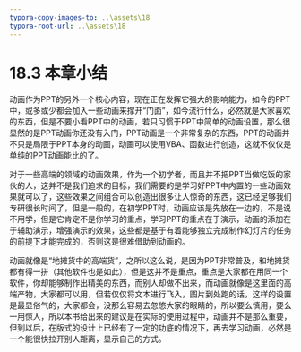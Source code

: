 ```yaml
---
typora-copy-images-to: ..\assets\18
typora-root-url: ..\assets\18
---
```


# 18.3  本章小结

动画作为PPT的另外一个核心内容，现在正在发挥它强大的影响能力，如今的PPT中，或多或少都会加入一些动画来撑开“门面”，如今流行什么，必然就是大家喜欢的东西，但是不要小看PPT中的动画，若只习惯于PPT中简单的动画设置，那么很显然的是PPT动画你还没有入门，PPT动画是一个非常复杂的东西，PPT的动画并不只是局限于PPT本身的动画，动画可以使用VBA、函数进行创造，这就不仅仅是单纯的PPT动画能比的了。

对于一些高端的领域的动画效果，作为一个初学者，而且并不把PPT当做吃饭的家伙的人，这并不是我们追求的目标，我们需要的是学习好PPT中内置的一些动画效果就可以了，这些效果之间组合可以创造出很多让人惊奇的东西，这已经足够我们专研很长时间了，但是一般的，在初学PPT时，动画应该是先放在一边的，不是说不用学，但是它肯定不是你学习的重点，学习PPT的重点在于演示，动画的添加在于辅助演示，增强演示的效果，这些都是基于有着能够独立完成制作幻灯片的任务的前提下才能完成的，否则这是很难借助到动画的。

动画就像是“地摊货中的高端货”，之所以这么说，是因为PPT非常普及，和地摊货都有得一拼（其他软件也是如此），但是这并不是重点，重点是大家都在用同一个软件，你却能够制作出精美的东西，而别人却做不出来，而动画就像是这里面的高端产物，大家都可以用，但若仅仅将文本进行飞入，图片到处跑的话，这样的设置是最显俗气的，大家都会，没那么容易去忽悠大家的眼睛的，所以要么慎用，要么一用惊人，所以本书给出来的建议是在实际的使用过程中，动画并不是那么重要，但到以后，在版式的设计上已经有了一定的功底的情况下，再去学习动画，必然是一个能很快拉开别人距离，显示自己的方式。

